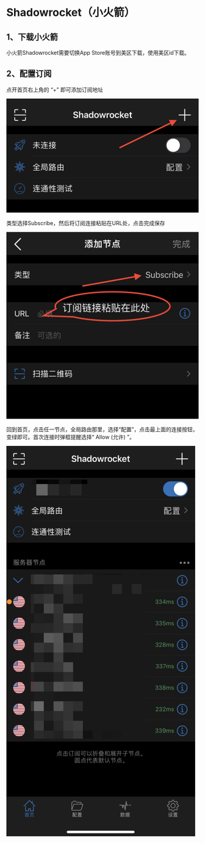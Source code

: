 # Shadowrocket（小火箭）

## 1、下载小火箭

小火箭Shadowrocket需要切换App Store账号到美区下载，使用美区id下载。

## 2、配置订阅

点开首页右上角的 “+” 即可添加订阅地址

<div align="center">

<img src="../.gitbook/assets/ios1.png" alt="">

</div>

类型选择Subscribe，然后将订阅连接粘贴在URL处，点击完成保存

![](../.gitbook/assets/ios2.png)

回到首页，点击任一节点，全局路由那里，选择“配置”，点击最上面的连接按钮，变绿即可。首次连接时弹框提醒选择“ Allow (允许) ”。

![](../.gitbook/assets/ios3.png)
